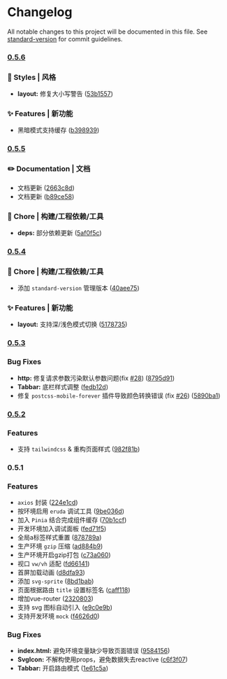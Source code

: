 # Changelog

All notable changes to this project will be documented in this file. See [standard-version](https://github.com/conventional-changelog/standard-version) for commit guidelines.

### [0.5.6](https://github.com/yulimchen/vue3-h5-template/compare/v0.5.5...v0.5.6) 


### 💄 Styles | 风格

* **layout:** 修复大小写警告 ([53b1557](https://github.com/yulimchen/vue3-h5-template/commit/53b15578a55eccbae73377f27f7696b97087cf43))


### ✨ Features | 新功能

* 黑暗模式支持缓存 ([b398939](https://github.com/yulimchen/vue3-h5-template/commit/b398939ab7ba0c6b50ffb3a6b4f38ebc0512dc56))

### [0.5.5](https://github.com/yulimchen/vue3-h5-template/compare/v0.5.4...v0.5.5) 


### ✏️ Documentation | 文档

* 文档更新 ([2663c8d](https://github.com/yulimchen/vue3-h5-template/commit/2663c8d2d5f1b7df92f38456e70a6dc60557e1cf))
* 文档更新 ([b89ce58](https://github.com/yulimchen/vue3-h5-template/commit/b89ce58729fcb7c90b6b295cbb90181e66f5c576))


### 🚀 Chore | 构建/工程依赖/工具

* **deps:** 部分依赖更新 ([5af0f5c](https://github.com/yulimchen/vue3-h5-template/commit/5af0f5c7466d5986a4a91cc07164c567dd082914))

### [0.5.4](https://github.com/yulimchen/vue3-h5-template/compare/v0.5.3...v0.5.4) 

### 🚀 Chore | 构建/工程依赖/工具

* 添加 `standard-version` 管理版本 ([40aee75](https://github.com/yulimchen/vue3-h5-template/commit/40aee757f7364da04437b55861c585b999495abd))


### ✨ Features | 新功能

* **layout:** 支持深/浅色模式切换 ([5178735](https://github.com/yulimchen/vue3-h5-template/commit/51787354cf25fe173d4b122b517a6738fdc56693))

### [0.5.3](https://github.com/yulimchen/vue3-h5-template/compare/v0.5.2...v0.5.3) 


### Bug Fixes

* **http:** 修复请求参数污染默认参数问题(fix [#28](https://github.com/yulimchen/vue3-h5-template/issues/28)) ([8795d91](https://github.com/yulimchen/vue3-h5-template/commit/8795d9138e9f42c52558804fc50d2aa8f06dad69))
* **Tabbar:** 底栏样式调整 ([fedb12d](https://github.com/yulimchen/vue3-h5-template/commit/fedb12d137005e17707444c5af41e9d296916da1))
* 修复 `postcss-mobile-forever` 插件导致颜色转换错误 (fix [#26](https://github.com/yulimchen/vue3-h5-template/issues/26)) ([5890ba1](https://github.com/yulimchen/vue3-h5-template/commit/5890ba11f441599976ba1f36008e5655fc558fd8))

### [0.5.2](https://github.com/yulimchen/vue3-h5-template/compare/v0.5.1...v0.5.2) 


### Features

* 支持 `tailwindcss` & 重构页面样式 ([982f81b](https://github.com/yulimchen/vue3-h5-template/commit/982f81bc6e9f36da2d48f136eb5986b3f6f1310b))

### 0.5.1 


### Features

* `axios` 封装 ([224e1cd](https://github.com/yulimchen/vue3-h5-template/commit/224e1cd1325ebe7c250976c56c548a91d3bd644b))
* 按环境启用 `eruda` 调试工具 ([9be036d](https://github.com/yulimchen/vue3-h5-template/commit/9be036d84e6713ffcf4fc2c4b4991f0a4b3e86e3))
* 加入 `Pinia` 结合完成组件缓存 ([70b1ccf](https://github.com/yulimchen/vue3-h5-template/commit/70b1ccf15ca8d16611cb50e58b1ecde27a25c44a))
* 开发环境加入调试面板 ([fed71f5](https://github.com/yulimchen/vue3-h5-template/commit/fed71f58aae0ef13cda4e04b968144ac533b9acd))
* 全局a标签样式重置 ([878789a](https://github.com/yulimchen/vue3-h5-template/commit/878789a5b2698a8ee393983332da9829036f619b))
* 生产环境 `gzip` 压缩 ([ad884b9](https://github.com/yulimchen/vue3-h5-template/commit/ad884b9f8412b27562b47b1a254c8a57ef996e29))
* 生产环境开启gzip打包 ([c73a060](https://github.com/yulimchen/vue3-h5-template/commit/c73a0609fdf8c5285e3a0199fd7c3cc6531c2163))
* 视口 `vw/vh` 适配 ([fd66141](https://github.com/yulimchen/vue3-h5-template/commit/fd6614101648e05aad2f61aa4cad3649255df3f5))
* 首屏加载动画 ([d8dfa93](https://github.com/yulimchen/vue3-h5-template/commit/d8dfa933ae60c2031bca8ef3f453a842a107a60f))
* 添加 `svg-sprite` ([8bd1bab](https://github.com/yulimchen/vue3-h5-template/commit/8bd1bab01bfb6c846e6320577287f350e209e36b))
* 页面根据路由 `title` 设置标签名 ([caff118](https://github.com/yulimchen/vue3-h5-template/commit/caff118021eafbb8a911fd1ab1fab283baa06dcb))
* 增加vue-router ([2320803](https://github.com/yulimchen/vue3-h5-template/commit/23208030e6472bf9ee1de687fabbe1093ab03d08))
* 支持 svg 图标自动引入 ([e9c0e9b](https://github.com/yulimchen/vue3-h5-template/commit/e9c0e9bbf62ae9cff339f601f6db81032262bd04))
* 支持开发环境 `mock` ([f4626d0](https://github.com/yulimchen/vue3-h5-template/commit/f4626d088fd66ad076ac639b8d687d28f4f9dbcc))


### Bug Fixes

* **index.html:** 避免环境变量缺少导致页面错误 ([9584156](https://github.com/yulimchen/vue3-h5-template/commit/95841560ad5237bc35c6088c587cc105cc1dce5d))
* **SvgIcon:** 不解构使用props，避免数据失去reactive ([c6f3f07](https://github.com/yulimchen/vue3-h5-template/commit/c6f3f07303065054df4e1fc3d6b250edd4db00bf))
* **Tabbar:** 开启路由模式 ([1e61c5a](https://github.com/yulimchen/vue3-h5-template/commit/1e61c5a3555ced9bd6a5bf62302a2252bf01e12b))

